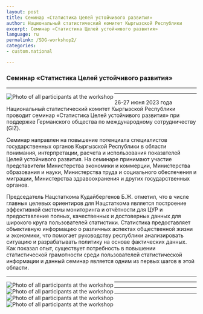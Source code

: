 ```yaml
---
layout: post
title: Семинар «Статистика Целей устойчивого развития»
author: Национальный статистический комитет Кыргызской Республики
excerpt: Семинар «Статистика Целей устойчивого развития»
language: ru
permalink: /SDG-workshop2/
categories: 
- custom.national

---
```


### Семинар «Статистика Целей устойчивого развития»

***

<img src="{{ site.baseurl }}/news-images/dsc09255.jpeg" alt="Photo of all participants at the workshop" align="left">

***

26-27 июня 2023 года Национальный статистический комитет Кыргызской Республики проводит семинар «Статистика Целей устойчивого развития» при поддержке Германского общества по международному сотрудничеству (GIZ).

Семинар направлен на повышение потенциала специалистов государственных органов Кыргызской Республики в области понимания, интерпретации, расчета и использования показателей Целей устойчивого развития. На семинаре принимают участие представители Министерства экономики и коммерции, Министерства образования и науки, Министерства труда и социального обеспечения и миграции, Министерства здравоохранения и других государственных органов.

Председатель Нацстаткома Кудайбергенов Б.Ж. отметил, что в числе главных целевых ориентиров для Нацстаткома является построение эффективной системы мониторинга и отчётности для ЦУР и предоставление полных, качественных и достоверных данных для широкого круга пользователей статистики.  Статистика предоставляет объективную информацию о различных аспектах общественной жизни и экономики, что помогает руководству республики анализировать ситуацию и разрабатывать политику на основе фактических данных.
Как показал опыт, существует потребность в повышении статистической грамотности среди пользователей статистической информации и данный семинар является одним из первых шагов в этой области.

***

<img src="{{ site.baseurl }}/news-images/dsc09308.jpeg" alt="Photo of all participants at the workshop" align="left">

***

<img src="{{ site.baseurl }}/news-images/dsc09293.jpeg" alt="Photo of all participants at the workshop" align="left">

***

<img src="{{ site.baseurl }}/news-images/dsc09281.jpeg" alt="Photo of all participants at the workshop" align="left">

***

<img src="{{ site.baseurl }}/news-images/dsc09287.jpeg" alt="Photo of all participants at the workshop" align="left">

